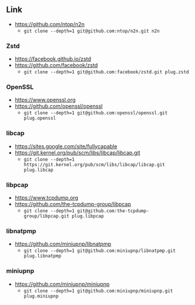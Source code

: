 ## Link

+ https://github.com/ntop/n2n
    - `git clone --depth=1 git@github.com:ntop/n2n.git n2n`

### Zstd

+ https://facebook.github.io/zstd
+ https://github.com/facebook/zstd
    - `git clone --depth=1 git@github.com:facebook/zstd.git plug.zstd`

### OpenSSL

+ https://www.openssl.org
+ https://github.com/openssl/openssl
    - `git clone --depth=1 git@github.com:openssl/openssl.git plug.openssl`

### libcap

+ https://sites.google.com/site/fullycapable
+ https://git.kernel.org/pub/scm/libs/libcap/libcap.git
    - `git clone --depth=1 https://git.kernel.org/pub/scm/libs/libcap/libcap.git plug.libcap`

### libpcap

+ https://www.tcpdump.org
+ https://github.com/the-tcpdump-group/libpcap
    - `git clone --depth=1 git@github.com:the-tcpdump-group/libpcap.git plug.libpcap`

### libnatpmp

+ https://github.com/miniupnp/libnatpmp
    - `git clone --depth=1 git@github.com:miniupnp/libnatpmp.git plug.libnatpmp`

### miniupnp

+ https://github.com/miniupnp/miniupnp
    - `git clone --depth=1 git@github.com:miniupnp/miniupnp.git plug.miniupnp`
